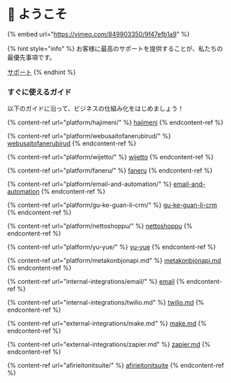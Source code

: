 # 👏 ようこそ

{% embed url="https://vimeo.com/849903350/9f47efb1a9" %}

{% hint style="info" %}
お客様に最高のサポートを提供することが、私たちの最優先事項です。

[サポート](extra/getting-support.md)
{% endhint %}

### すぐに使えるガイド

以下のガイドに沿って、ビジネスの仕組み化をはじめましょう！

{% content-ref url="platform/hajimeni/" %}
[hajimeni](platform/hajimeni/)
{% endcontent-ref %}

{% content-ref url="platform/webusaitofanerubirud/" %}
[webusaitofanerubirud](platform/webusaitofanerubirud/)
{% endcontent-ref %}

{% content-ref url="platform/wijetto/" %}
[wijetto](platform/wijetto/)
{% endcontent-ref %}

{% content-ref url="platform/faneru/" %}
[faneru](platform/faneru/)
{% endcontent-ref %}

{% content-ref url="platform/email-and-automation/" %}
[email-and-automation](platform/email-and-automation/)
{% endcontent-ref %}

{% content-ref url="platform/gu-ke-guan-li-crm/" %}
[gu-ke-guan-li-crm](platform/gu-ke-guan-li-crm/)
{% endcontent-ref %}

{% content-ref url="platform/nettoshoppu/" %}
[nettoshoppu](platform/nettoshoppu/)
{% endcontent-ref %}

{% content-ref url="platform/yu-yue/" %}
[yu-yue](platform/yu-yue/)
{% endcontent-ref %}

{% content-ref url="platform/metakonbjonapi.md" %}
[metakonbjonapi.md](platform/metakonbjonapi.md)
{% endcontent-ref %}

{% content-ref url="internal-integrations/email/" %}
[email](internal-integrations/email/)
{% endcontent-ref %}

{% content-ref url="internal-integrations/twilio.md" %}
[twilio.md](internal-integrations/twilio.md)
{% endcontent-ref %}

{% content-ref url="external-integrations/make.md" %}
[make.md](external-integrations/make.md)
{% endcontent-ref %}

{% content-ref url="external-integrations/zapier.md" %}
[zapier.md](external-integrations/zapier.md)
{% endcontent-ref %}

{% content-ref url="afirieitonitsuite/" %}
[afirieitonitsuite](afirieitonitsuite/)
{% endcontent-ref %}
